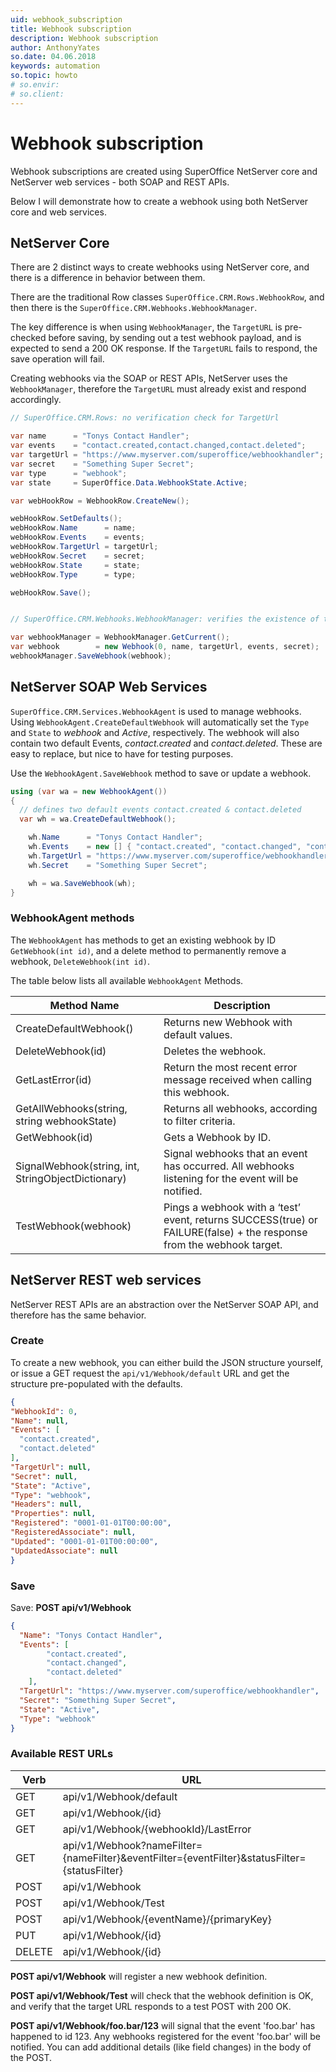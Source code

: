 ```yaml
---
uid: webhook_subscription       
title: Webhook subscription 
description: Webhook subscription 
author: AnthonyYates
so.date: 04.06.2018
keywords: automation
so.topic: howto
# so.envir:
# so.client:
---
```


# Webhook subscription

Webhook subscriptions are created using SuperOffice NetServer core and NetServer web services - both SOAP and REST APIs.

Below I will demonstrate how to create a webhook using both NetServer core and web services.

## NetServer Core

There are 2 distinct ways to create webhooks using NetServer core, and there is a difference in behavior between them.

There are the traditional Row classes `SuperOffice.CRM.Rows.WebhookRow`, and then there is the `SuperOffice.CRM.Webhooks.WebhookManager`.

The key difference is when using `WebhookManager`, the `TargetURL` is pre-checked before saving, by sending out a test webhook payload, and is expected to send a 200 OK response. If the `TargetURL` fails to respond, the save operation will fail.

Creating webhooks via the SOAP or REST APIs, NetServer uses the `WebhookManager`, therefore the `TargetURL` must already exist and respond accordingly.

```csharp
// SuperOffice.CRM.Rows: no verification check for TargetUrl

var name      = "Tonys Contact Handler";
var events    = "contact.created,contact.changed,contact.deleted";
var targetUrl = "https://www.myserver.com/superoffice/webhookhandler";
var secret    = "Something Super Secret";
var type      = "webhook";
var state     = SuperOffice.Data.WebhookState.Active;

var webHookRow = WebhookRow.CreateNew();

webHookRow.SetDefaults();
webHookRow.Name      = name;
webHookRow.Events    = events;
webHookRow.TargetUrl = targetUrl;
webHookRow.Secret    = secret;
webHookRow.State     = state;
webHookRow.Type      = type;

webHookRow.Save();


// SuperOffice.CRM.Webhooks.WebhookManager: verifies the existence of the TargetUrl

var webhookManager = WebhookManager.GetCurrent();
var webhook        = new Webhook(0, name, targetUrl, events, secret);
webhookManager.SaveWebhook(webhook);
```

## NetServer SOAP Web Services

`SuperOffice.CRM.Services.WebhookAgent` is used to manage webhooks. Using `WebhookAgent.CreateDefaultWebhook` will automatically set the `Type` and `State` to *webhook* and *Active*, respectively. The webhook will also contain two default Events, *contact.created* and *contact.deleted*. These are easy to replace, but nice to have for testing purposes.

Use the `WebhookAgent.SaveWebhook` method to save or update a webhook.

```csharp
using (var wa = new WebhookAgent())
{
  // defines two default events contact.created & contact.deleted
  var wh = wa.CreateDefaultWebhook(); 

    wh.Name      = "Tonys Contact Handler";
    wh.Events    = new [] { "contact.created", "contact.changed", "contact.deleted" };
    wh.TargetUrl = "https://www.myserver.com/superoffice/webhookhandler";
    wh.Secret    = "Something Super Secret";

    wh = wa.SaveWebhook(wh);
}
```

### WebhookAgent methods

The `WebhookAgent` has methods to get an existing webhook by ID `GetWebhook(int id)`, and a delete method to permanently remove a webhook, `DeleteWebhook(int id)`. 

The table below lists all available `WebhookAgent` Methods.

| Method Name | Description |
|---|---|
| CreateDefaultWebhook() | Returns new Webhook with default values. |
| DeleteWebhook(id) | Deletes the webhook. |
| GetLastError(id) | Return the most recent error message received when calling this webhook. |
| GetAllWebhooks(string, string webhookState) | Returns all webhooks, according to filter criteria. |
| GetWebhook(id) | Gets a Webhook by ID. |
| SignalWebhook(string, int, StringObjectDictionary) | Signal webhooks that an event has occurred. All webhooks listening for the event will be notified. |
| TestWebhook(webhook) | Pings a webhook with a ‘test’ event, returns SUCCESS(true) or FAILURE(false) + the response from the webhook target. |

## NetServer REST web services

NetServer REST APIs are an abstraction over the NetServer SOAP API, and therefore has the same behavior.

### Create

To create a new webhook, you can either build the JSON structure yourself, or issue a GET request the `api/v1/Webhook/default` URL and get the structure pre-populated with the defaults.

```json
{
"WebhookId": 0,
"Name": null,
"Events": [
  "contact.created",
  "contact.deleted"
],
"TargetUrl": null,
"Secret": null,
"State": "Active",
"Type": "webhook",
"Headers": null,
"Properties": null,
"Registered": "0001-01-01T00:00:00",
"RegisteredAssociate": null,
"Updated": "0001-01-01T00:00:00",
"UpdatedAssociate": null
}
```

### Save

Save: **POST api/v1/Webhook**

```json
{
  "Name": "Tonys Contact Handler",
  "Events": [
        "contact.created",
        "contact.changed",
        "contact.deleted"
    ],
  "TargetUrl": "https://www.myserver.com/superoffice/webhookhandler",
  "Secret": "Something Super Secret",
  "State": "Active",
  "Type": "webhook"
}
```

### Available REST URLs

| Verb | URL |
|---|---|
| GET | api/v1/Webhook/default |
| GET | api/v1/Webhook/{id} |
| GET | api/v1/Webhook/{webhookId}/LastError |
| GET | api/v1/Webhook?nameFilter={nameFilter}&eventFilter={eventFilter}&statusFilter={statusFilter} |
| POST | api/v1/Webhook |
| POST | api/v1/Webhook/Test |
| POST | api/v1/Webhook/{eventName}/{primaryKey} |
| PUT | api/v1/Webhook/{id} |
| DELETE | api/v1/Webhook/{id} |

**POST api/v1/Webhook** will register a new webhook definition.

**POST api/v1/Webhook/Test** will check that the webhook definition is OK, and verify that the target URL responds to a test POST with 200 OK.

**POST api/v1/Webhook/foo.bar/123** will signal that the event 'foo.bar' has happened to id 123. Any webhooks registered for the event 'foo.bar' will be notified. You can add additional details (like field changes) in the body of the POST.

